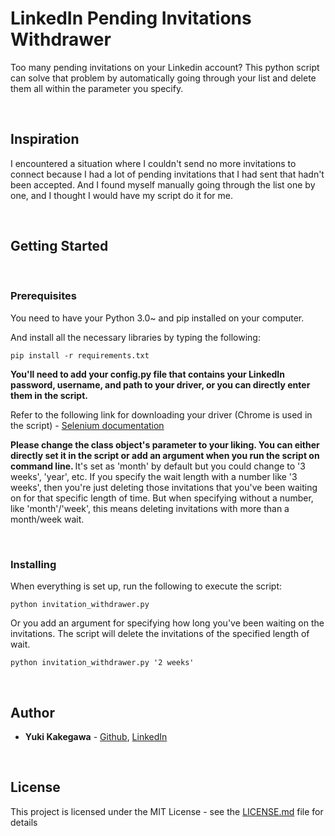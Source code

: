 # **LinkedIn Pending Invitations Withdrawer**

Too many pending invitations on your Linkedin account? 
This python script can solve that problem by automatically going through your list and delete them all within the parameter you specify.

<br>

## **Inspiration**

I encountered a situation where I couldn't send no more invitations to connect because I had a lot of pending invitations that I had sent that hadn't been accepted. And I found myself manually going through the list one by one, and I thought I would have my script do it for me.

<br>

## **Getting Started**

<br>

### **Prerequisites**

You need to have your Python 3.0~ and pip installed on your computer.


And install all the necessary libraries by typing the following:


```
pip install -r requirements.txt
```


**You'll need to add your config.py file that contains your LinkedIn password, username, and path to your driver, or you can directly enter them in the script.**


Refer to the following link for downloading your driver (Chrome is used in the script) - 
[Selenium documentation](https://selenium-python.readthedocs.io/installation.html)

<b>Please change the class object's parameter to your liking. You can either directly set it in the script or add an argument when you run the script on command line. </b>It's set as 'month' by default but you could change to '3 weeks', 'year', etc. If you specify the wait length with a number like '3 weeks', then you're just deleting those invitations that you've been waiting on for that specific length of time. But when specifying without a number, like 'month'/'week', this means deleting invitations with more than a month/week wait. 

<br>

### **Installing**

When everything is set up, run the following to execute the script:

```
python invitation_withdrawer.py
```

Or you add an argument for specifying how long you've been waiting on the invitations. The script will delete the invitations of the specified length of wait.

```
python invitation_withdrawer.py '2 weeks'
```

<br>

## **Author**

* **Yuki Kakegawa** - [Github](https://github.com/stuffbyyuki), [LinkedIn](https://linkedin.com/in/yukikakegawa)

<br>

## **License**

This project is licensed under the MIT License - see the [LICENSE.md](LICENSE.md) file for details
